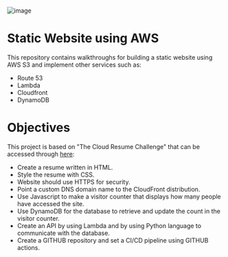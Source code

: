 ![image](https://github.com/user-attachments/assets/aeedb415-9725-42a3-95fc-f1e84e5088a6)
<h1>Static Website using AWS</h1>
<p>This repository contains walkthroughs for building a static website using AWS S3 and implement other services such as:</p>
<ul>
  <li>Route 53</li>
  <li>Lambda</li>
  <li>Cloudfront</li>
  <li>DynamoDB</li>
</ul>

<H1>Objectives</H1>
<p>This project is based on "The Cloud Resume Challenge" that can be accessed through <a href="https://cloudresumechallenge.dev/docs/the-challenge/aws/">here</a>:</p>
<ul>
  <li>Create a resume written in HTML.</li>
  <li>Style the resume with CSS.</li>
  <li>Website should use HTTPS for security.</li>
  <li>Point a custom DNS domain name to the CloudFront distribution.</li>
  <li>Use Javascript to make a visitor counter that displays how many people have accessed the site.</li>
  <li>Use DynamoDB for the database to retrieve and update the count in the visitor counter.</li>
  <li>Create an API by using Lambda and by using Python language to communicate with the database.</li>
  <li>Create a GITHUB repository and set a CI/CD pipeline using GITHUB actions.</li>
</ul>

